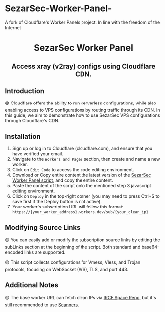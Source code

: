 # SezarSec-Worker-Panel-
A fork of Cloudflare's Worker Panels project. In line with the freedom of the Internet

<h1 align="center">
  SezarSec Worker Panel
</h1>

<h2 align="center">
Access xray (v2ray) configs using Cloudflare CDN.

</h2>

## Introduction
🟢 Cloudflare offers the ability to run serverless configurations, while also enabling access to VPS configurations by routing traffic through its CDN. In this guide, we aim to demonstrate how to use SezarSec VPS configurations through Cloudflare's CDN.

## Installation
1. Sign up or log in to Cloudflare (cloudflare.com), and ensure that you have verified your email.
2. Navigate to the `Workers and Pages` section, then create and name a new worker.
3. Click on `Edit Code` to access the code editing environment.
4. Download or Copy entire content the latest version of the [SezarSec Worker Panel script](https://github.com/SezarSec/SezarSec-Worker-Panel-/releases/tag/worker), and copy the entire content.
5. Paste the content of the script onto the mentioned step 3 javascript editing environment.
6. Click on `Deploy` in the top-right corner (you may need to press Ctrl+S to save first if the Deploy button is not active).
7. Your worker's subscription URL will follow this format: `https://{your_worker_address}.workers.dev/sub/{your_clean_ip}`


## Modifying Source Links
🟡 You can easily add or modify the subscription source links by editing the subLinks section at the beginning of the script. Both standard and base64-encoded links are supported.

🟡 This script collects configurations for Vmess, Vless, and Trojan protocols, focusing on WebSocket (WS), TLS, and port 443.

## Additional Notes
🟡 The base worker URL can fetch clean IPs via [IRCF Space Repo](https://github.com/ircfspace/cf2dns/blob/master/list/ipv4.json), but it's still recommended to use [Scanners](https://ircf.space/scanner.html).




